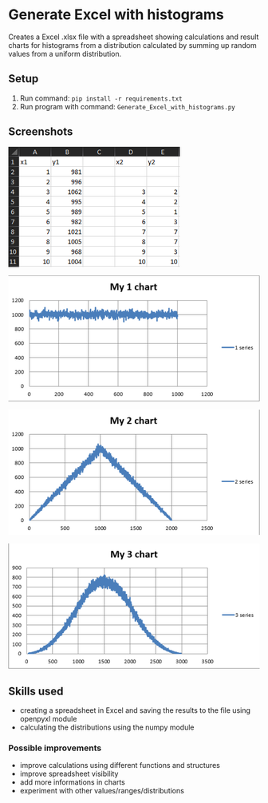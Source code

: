 # Generate Excel with histograms
Creates a Excel .xlsx file with a spreadsheet showing calculations and result charts for histograms from a distribution calculated by summing up random values from a uniform distribution.

## Setup

1. Run command: `pip install -r requirements.txt`
2. Run program with command: `Generate_Excel_with_histograms.py`

## Screenshots
![Excel1.png](docs/Excel1.png "Example row and columns in generated file")

![ExcelChart1.png](docs/ExcelChart1.png "Example chart 1")

![ExcelChart2.png](docs/ExcelChart2.png "Example chart 2")

![ExcelChart3.png](docs/ExcelChart3.png "Example chart 3")

## Skills used
- creating a spreadsheet in Excel and saving the results to the file using openpyxl module
- calculating the distributions using the numpy module

### Possible improvements
- improve calculations using different functions and structures
- improve spreadsheet visibility
- add more informations in charts
- experiment with other values/ranges/distributions
